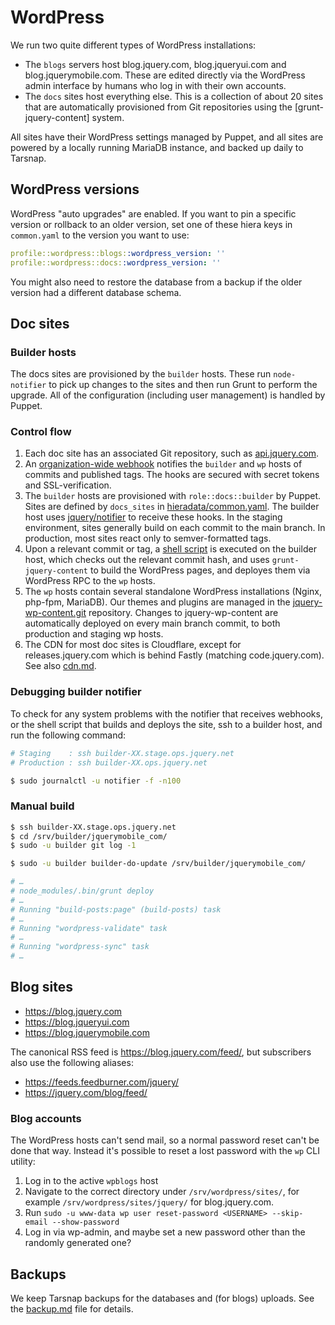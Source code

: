 # WordPress

We run two quite different types of WordPress installations:

* The `blogs` servers host blog.jquery.com, blog.jqueryui.com and
  blog.jquerymobile.com. These are edited directly via the WordPress
  admin interface by humans who log in with their own accounts.
* The `docs` sites host everything else. This is a collection of
  about 20 sites that are automatically provisioned from Git
  repositories using the [grunt-jquery-content] system.

[jquery-wp-content]: https://github.com/jquery/grunt-jquery-content/

All sites have their WordPress settings managed by Puppet, and all
sites are powered by a locally running MariaDB instance, and backed
up daily to Tarsnap.

## WordPress versions

WordPress "auto upgrades" are enabled. If you want to pin
a specific version or rollback to an older version, set one of these
hiera keys in `common.yaml` to the version you want to use:

```yaml
profile::wordpress::blogs::wordpress_version: ''
profile::wordpress::docs::wordpress_version: ''
```

You might also need to restore the database from a backup if the
older version had a different database schema.

## Doc sites

### Builder hosts

The docs sites are provisioned by the `builder` hosts. These run
`node-notifier` to pick up changes to the sites and then run Grunt to
perform the upgrade. All of the configuration (including user
management) is handled by Puppet.

### Control flow

1. Each doc site has an associated Git repository, such as [api.jquery.com](https://github.com/jquery/api.jquery.com/).
2. An [organization-wide webhook](https://github.com/organizations/jquery/settings/hooks/) notifies the `builder` and `wp` hosts of commits and published tags. The hooks are secured with secret tokens and SSL-verification.
3. The `builder` hosts are provisioned with `role::docs::builder` by Puppet. Sites are defined by `docs_sites` in [hieradata/common.yaml](../hieradata/common.yaml). The builder host uses [jquery/notifier](https://github.com/jquery/node-notifier-server/) to receive these hooks. In the staging environment, sites generally build on each commit to the main branch. In production, most sites react only to semver-formatted tags.
4. Upon a relevant commit or tag, a [shell script](../modules/profile/files/builder/builder-do-update.sh) is executed on the builder host, which checks out the relevant commit hash, and uses `grunt-jquery-content` to build the WordPress pages, and deployes them via WordPress RPC to the `wp` hosts.
5. The `wp` hosts contain several standalone WordPress installations (Nginx, php-fpm, MariaDB). Our themes and plugins are managed in the [jquery-wp-content.git](https://github.com/jquery/jquery-wp-content) repository. Changes to jquery-wp-content are automatically deployed on every main branch commit, to both production and staging wp hosts.
6. The CDN for most doc sites is Cloudflare, except for releases.jquery.com which is behind Fastly (matching code.jquery.com). See also [cdn.md](./cdn.md).

### Debugging builder notifier

To check for any system problems with the notifier that receives webhooks, or the shell script that builds and deploys the site, ssh to a builder host, and run the following command:

```bash
# Staging    : ssh builder-XX.stage.ops.jquery.net
# Production : ssh builder-XX.ops.jquery.net

$ sudo journalctl -u notifier -f -n100

```

### Manual build

```bash
$ ssh builder-XX.stage.ops.jquery.net
$ cd /srv/builder/jquerymobile_com/
$ sudo -u builder git log -1

$ sudo -u builder builder-do-update /srv/builder/jquerymobile_com/

# …
# node_modules/.bin/grunt deploy
# …
# Running "build-posts:page" (build-posts) task
# …
# Running "wordpress-validate" task
# …
# Running "wordpress-sync" task
# …
```

## Blog sites

* https://blog.jquery.com
* https://blog.jqueryui.com
* https://blog.jquerymobile.com

The canonical RSS feed is <https://blog.jquery.com/feed/>, but
subscribers also use the following aliases:
* https://feeds.feedburner.com/jquery/
* https://jquery.com/blog/feed/

### Blog accounts

The WordPress hosts can't send mail, so a normal password reset can't
be done that way. Instead it's possible to reset a lost password with
the `wp` CLI utility:
1. Log in to the active `wpblogs` host
2. Navigate to the correct directory under `/srv/wordpress/sites/`, for
   example `/srv/wordpress/sites/jquery/` for blog.jquery.com.
3. Run `sudo -u www-data wp user reset-password <USERNAME> --skip-email --show-password`
4. Log in via wp-admin, and maybe set a new password other than the
   randomly generated one?

## Backups

We keep Tarsnap backups for the databases and (for blogs) uploads. See
the [backup.md] file for details.

[backup.md]: ./backup.md
